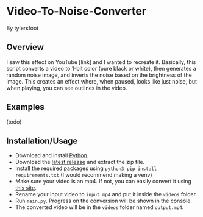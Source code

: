 # Video-To-Noise-Converter
By tylersfoot
## Overview
I saw this effect on YouTube [link] and I wanted to recreate it. Basically, this script converts a video to 1-bit color (pure black or white), then generates a random noise image, and inverts the noise based on the brightness of the image. This creates an effect where, when paused, looks like just noise, but when playing, you can see outlines in the video.
## Examples
(todo)
## Installation/Usage
- Download and install [Python](https://www.python.org/downloads/).
- Download the [latest release](https://github.com/tylersfoot/Video-To-Noise-Converter/releases) and extract the zip file.
- Install the required packages using `python3 pip install requirements.txt` (I would recommend making a venv)
- Make sure your video is an mp4. If not, you can easily convert it using [this site](https://cloudconvert.com).
- Rename your input video to `input.mp4` and put it inside the `videos` folder.
- Run `main.py`. Progress on the conversion will be shown in the console.
- The converted video will be in the `videos` folder named `output.mp4`.
